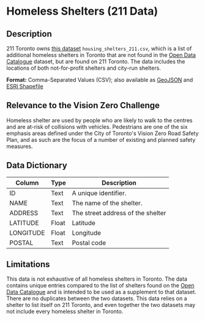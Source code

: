 # Homeless Shelters (211 Data)

## Description
211 Toronto owns [this dataset](housing_shelters_211.csv) `housing_shelters_211.csv`, which is a list of additional homeless shelters in Toronto that are not found in the [Open Data Catalogue](https://www.toronto.ca/city-government/data-research-maps/open-data/open-data-catalogue/#f6f92858-b907-7ac1-808b-0778923e72ca) dataset, but are found on 211 Toronto. The data includes the locations of both not-for-profit shelters and city-run shelters.

**Format:** Comma-Separated Values (CSV); also available as [GeoJSON](housing_shelters_211.geojson) and [ESRI Shapefile](housing_shelters_211.zip)

## Relevance to the Vision Zero Challenge
Homeless shelter are used by people who are likely to walk to the centres and are at-risk of collisions with vehicles. Pedestrians are one of the six emphasis areas defined under the City of Toronto's Vision Zero Road Safety Plan, and as such are the focus of a number of existing and planned safety measures.

## Data Dictionary
Column|Type|Description
|-----|-----|-----|
ID|Text|A unique identifier.
NAME|Text|The name of the shelter.
ADDRESS|Text|The street address of the shelter
LATITUDE|Float|Latitude
LONGITUDE|Float|Longitude
POSTAL|Text|Postal code

## Limitations
This data is not exhaustive of all homeless shelters in Toronto. The data contains unique entries compared to the list of shelters found on the [Open Data Catalogue](https://www.toronto.ca/city-government/data-research-maps/open-data/open-data-catalogue/#f6f92858-b907-7ac1-808b-0778923e72ca) and is intended to be used as a supplement to that dataset. There are no duplicates between the two datasets. This data relies on a shelter to list itself on 211 Toronto, and even together the two datasets may not include every homeless shelter in Toronto.
